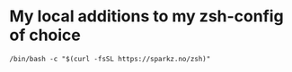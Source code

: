 # My local additions to my zsh-config of choice

`/bin/bash -c "$(curl -fsSL https://sparkz.no/zsh)"`

